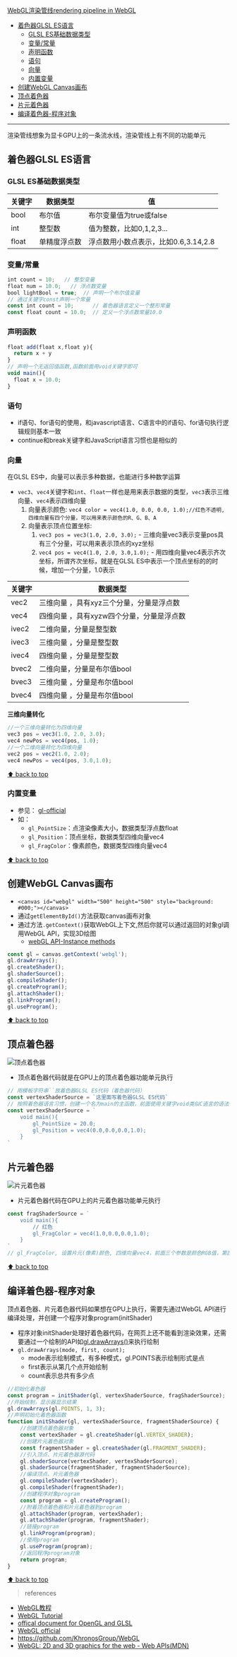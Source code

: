 [WebGL渲染管线rendering pipeline in WebGL](#top)

- [着色器GLSL ES语言](#着色器glsl-es语言)
  - [GLSL ES基础数据类型](#glsl-es基础数据类型)
  - [变量/常量](#变量常量)
  - [声明函数](#声明函数)
  - [语句](#语句)
  - [向量](#向量)
  - [内置变量](#内置变量)
- [创建WebGL Canvas画布](#创建webgl-canvas画布)
- [顶点着色器](#顶点着色器)
- [片元着色器](#片元着色器)
- [编译着色器-程序对象](#编译着色器-程序对象)

-------------------------------------------

渲染管线想象为显卡GPU上的一条流水线，渲染管线上有不同的功能单元

## 着色器GLSL ES语言

### GLSL ES基础数据类型

|关键字|数据类型|值|
|---|---|---|
|bool|布尔值	|布尔变量值为true或false|
|int|	整型数	|值为整数，比如0,1,2,3...|
|float|	单精度浮点数	|浮点数用小数点表示，比如0.6,3.14,2.8|

### 变量/常量

```javascript
int count = 10;   // 整型变量
float num = 10.0;   // 浮点数变量
bool lightBool = true;  // 声明一个布尔值变量
// 通过关键字const声明一个常量
const int count = 10;      // 着色器语言定义一个整形常量
const float count = 10.0;  // 定义一个浮点数常量10.0
```

### 声明函数

```javascript
float add(float x,float y){
  return x + y
}
// 声明一个无返回值函数,函数前面用void关键字即可
void main(){
  float x = 10.0;
}
```

### 语句

- if语句、for语句的使用，和javascript语言、C语言中的if语句、for语句执行逻辑规则基本一致
- continue和break关键字和JavaScript语言习惯也是相似的

### 向量

在GLSL ES中，向量可以表示多种数据，也能进行多种数学运算
- `vec3`、`vec4`关键字和`int`、`float`一样也是用来表示数据的类型，`vec3`表示三维向量、`vec4`表示四维向量
  1. 向量表示颜色: `vec4 color = vec4(1.0, 0.0, 0.0, 1.0);//红色不透明, 四维向量有四个分量，可以用来表示颜色的R、G、B、A`
  2. 向量表示顶点位置坐标: 
     1. `vec3 pos = vec3(1.0, 2.0, 3.0);` - 三维向量vec3表示变量pos具有三个分量，可以用来表示顶点的xyz坐标
     2. `vec4 pos = vec4(1.0, 2.0, 3.0,1.0);` - 用四维向量vec4表示齐次坐标，所谓齐次坐标，就是在GLSL ES中表示一个顶点坐标的的时候，增加一个分量，1.0表示

|关键字	|数据类型|
|---|---|
|vec2	|三维向量 ，具有xyz三个分量，分量是浮点数|
|vec4	|四维向量 ，具有xyzw四个分量，分量是浮点数|
|ivec2	|二维向量，分量是整型数|
|ivec3	|三维向量 ，分量是整型数|
|ivec4	|四维向量 ，分量是整型数|
|bvec2	|二维向量，分量是布尔值bool|
|bvec3	|三维向量 ，分量是布尔值bool|
|bvec4	|四维向量 ，分量是布尔值bool|

**三维向量转化**

```javascript
//一个三维向量转化为四维向量
vec3 pos = vec3(1.0, 2.0, 3.0);
vec4 newPos = vec4(pos, 1.0);
//一个二维向量转化为四维向量
vec2 pos = vec2(1.0, 2.0);
vec4 newPos = vec4(pos, 3.0,1.0);
```

[⬆ back to top](#top)

### 内置变量

- 参见： [gl-official](https://docs.gl/sl4/gl_ClipDistance)
- 如：
  - `gl_PointSize`：点渲染像素大小，数据类型浮点数float
  - `gl_Position`：顶点坐标，数据类型四维向量vec4
  - `gl_FragColor`：像素颜色，数据类型四维向量vec4

[⬆ back to top](#top)

## 创建WebGL Canvas画布

- `<canvas id="webgl" width="500" height="500" style="background: #000;"></canvas>`
- 通过`getElementById()`方法获取canvas画布对象
- 通过方法`.getContext()`获取WebGL上下文,然后你就可以通过返回的对象gl调用WebGL API，实现3D绘图
  - [webGL API-Instance methods](https://developer.mozilla.org/en-US/docs/Web/API/WebGLRenderingContext/drawArrays)

```javascript
const gl = canvas.getContext('webgl');
gl.drawArrays();
gl.createShader();
gl.shaderSource();
gl.compileShader();
gl.createProgram();
gl.attachShader();
gl.linkProgram();
gl.useProgram();
```

[⬆ back to top](#top)

## 顶点着色器

![顶点着色器](./images/顶点着色器.png)
- 顶点着色器代码就是在GPU上的顶点着色器功能单元执行

```javascript
// 用模板字符串``放着色器GLSL ES代码（着色器代码）
const vertexShaderSource = `这里面写着色器GLSL ES代码`
// 按照着色器语言习惯，创建一个名为main的主函数，前面使用关键字void类似C语言的语法，表示没有返回值
const vertexShaderSource = `
    void main(){                      
        gl_PointSize = 20.0;
        gl_Position = vec4(0.0,0.0,0.0,1.0);
    }
`
```

## 片元着色器

![片元着色器](./images/片元着色器.png)
- 片元着色器代码在GPU上的片元着色器功能单元执行
  
```javascript
const fragShaderSource = `
    void main(){
        // 红色
        gl_FragColor = vec4(1.0,0.0,0.0,1.0);
    }    
`
// gl_FragColor, 设置片元(像素)颜色, 四维向量vec4，前面三个参数是颜色RGB值，第四个参数是透明度值
```

[⬆ back to top](#top)

## 编译着色器-程序对象

顶点着色器、片元着色器代码如果想在GPU上执行，需要先通过WebGL API进行编译处理，并创建一个程序对象program(initShader)
- 程序对象initShader处理好着色器代码，在网页上还不能看到渲染效果，还需要通过一个绘制的API如[gl.drawArrays()](https://developer.mozilla.org/zh-CN/docs/Web/API/WebGLRenderingContext/drawArrays)来执行绘制
- `gl.drawArrays(mode, first, count);`
  - mode表示绘制模式，有多种模式，gl.POINTS表示绘制形式是点
  - first表示从第几个点开始绘制
  - count表示总共有多少点

```javascript
//初始化着色器
const program = initShader(gl, vertexShaderSource, fragShaderSource);
//开始绘制，显示器显示结果
gl.drawArrays(gl.POINTS, 1, 3);
//声明初始化着色器函数
function initShader(gl, vertexShaderSource, fragmentShaderSource) {
    //创建顶点着色器对象
    const vertexShader = gl.createShader(gl.VERTEX_SHADER);
    //创建片元着色器对象
    const fragmentShader = gl.createShader(gl.FRAGMENT_SHADER);
    //引入顶点、片元着色器源代码
    gl.shaderSource(vertexShader, vertexShaderSource);
    gl.shaderSource(fragmentShader, fragmentShaderSource);
    //编译顶点、片元着色器
    gl.compileShader(vertexShader);
    gl.compileShader(fragmentShader);
    //创建程序对象program
    const program = gl.createProgram();
    //附着顶点着色器和片元着色器到program
    gl.attachShader(program, vertexShader);
    gl.attachShader(program, fragmentShader);
    //链接program
    gl.linkProgram(program);
    //使用program
    gl.useProgram(program);
    //返回程序program对象
    return program;
}
```

[⬆ back to top](#top)

> references
- [WebGL教程](http://www.webgl3d.cn/pages/9bc0db/)
- [WebGL Tutorial](https://www.tutorialspoint.com/webgl/index.htm)
- [offical document for OpenGL and GLSL](https://docs.gl/)
- [WebGL official](https://www.khronos.org/webgl/)
- https://github.com/KhronosGroup/WebGL
- [WebGL: 2D and 3D graphics for the web - Web APIs(MDN)](https://developer.mozilla.org/en-US/docs/Web/API/WebGL_API)
